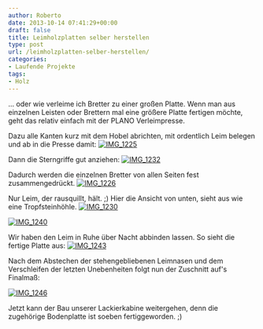 ```yaml
---
author: Roberto
date: 2013-10-14 07:41:29+00:00
draft: false
title: Leimholzplatten selber herstellen
type: post
url: /leimholzplatten-selber-herstellen/
categories:
- Laufende Projekte
tags:
- Holz
---
```


... oder wie verleime ich Bretter zu einer großen Platte. Wenn man aus einzelnen Leisten oder Brettern mal eine größere Platte fertigen möchte, geht das relativ einfach mit der PLANO Verleimpresse. <!-- more -->

Dazu alle Kanten kurz mit dem Hobel abrichten, mit ordentlich Leim belegen und ab in die Presse damit:
[![IMG_1225](/wp-content/uploads/2013/10/IMG_1225-1024x768.jpg)
](/wp-content/uploads/2013/10/IMG_1225.jpg)

Dann die Sterngriffe gut anziehen:
[![IMG_1232](/wp-content/uploads/2013/10/IMG_1232-1024x768.jpg)
](/wp-content/uploads/2013/10/IMG_1232.jpg)

Dadurch werden die einzelnen Bretter von allen Seiten fest zusammengedrückt.
[![IMG_1226](/wp-content/uploads/2013/10/IMG_1226-1024x680.jpg)
](/wp-content/uploads/2013/10/IMG_1226.jpg)

Nur Leim, der rausquillt, hält. ;) Hier die Ansicht von unten, sieht aus wie eine Tropfsteinhöhle.
[![IMG_1230](/wp-content/uploads/2013/10/IMG_1230-1024x767.jpg)
](/wp-content/uploads/2013/10/IMG_1230.jpg)

[![IMG_1240](/wp-content/uploads/2013/10/IMG_1240-1024x680.jpg)
](/wp-content/uploads/2013/10/IMG_1240.jpg)

Wir haben den Leim in Ruhe über Nacht abbinden lassen. So sieht die fertige Platte aus:
[![IMG_1243](/wp-content/uploads/2013/10/IMG_1243-1024x768.jpg)
](/wp-content/uploads/2013/10/IMG_1243.jpg)

Nach dem Abstechen der stehengebliebenen Leimnasen und dem Verschleifen der letzten Unebenheiten folgt nun der Zuschnitt auf's Finalmaß:



[![IMG_1246](/wp-content/uploads/2013/10/IMG_1246-1024x767.jpg)
](/wp-content/uploads/2013/10/IMG_1246.jpg)

Jetzt kann der Bau unserer Lackierkabine weitergehen, denn die zugehörige Bodenplatte ist soeben fertiggeworden. ;)
